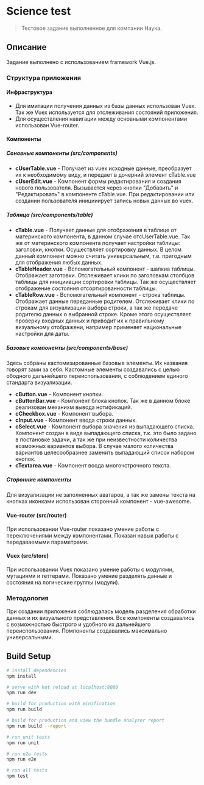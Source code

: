 # Science test

> Тестовое задание выполненное для компании Наука.

## Описание

Задание выполнено с использованием framework Vue.js.

### Структура приложения

#### Инфраструктура

* Для имитации получения данных из базы данных использован Vuex. Так же Vuex используется для отслеживания состояний приложения.
* Для осуществления навигации между основными компонентами использован Vue-router.

#### Компоненты

##### Соновные компоненты (src/components)

* **cUserTable.vue** - Получает из vuex исходные данные, преобразует их к необходимому виду, и передает в дочерний элемент cTable.vue
* **cUserEdit.vue** - Компонент формы редактирования и создания нового пользователя. Вызывается через кнопки "Добавить" и "Редактировать" в компоненте cTable.vue. При редактировании или создании пользователя иницииирует запись новых данных во vuex.

##### Таблица (src/components/table)

* **cTable.vue** - Получает данные для отображения в таблице от материнского компонента, в данном случае отcUserTable.vue. Так же от материнского компонента получает настройки таблицы: заголовки, кнопки. Осуществляет сортировку данных. В целом данный компонент можно считать универсальным, т.е. пригодным для отображения любых данных.
* **cTableHeader.vue** - Вспомогательный компонент - шапкиа таблицы. Отображает заготовки. Отслеживает клики по заголовкам столбцов таблицы для иницииации сортировки таблицы. Так же осуществляет отображение состояния отсортированности таблицы.
* **cTableRow.vue** - Вспомогательный компонент - строка таблицы. Отображает данные переданные родителем. Отслеживает клики по строкам для визуализации выбора строки, а так же передаче родителю данных о выбранной строке. Кроме этого осуществляет проверку входных данных и приводит их к правильному визуальному отображени, например применяет национальные настройки для даты.

##### Базовые компоненты (src/components/base)

Здесь собраны кастомизированные базовые элементы. Их названия говорят зами за себя. Кастомные элементы создавались с целью ободного дальнейшего переиспользования, с соблюдением единого стандарта визуализации.

* **cButton.vue** - Компонент кнопки.
* **cButtonBar.vue** - Компонент блока кнопок. Так же в данном блоке реализован механихм вывода нотификаций.
* **cCheckbox.vue** - Компонент выбора.
* **cInput.vue** - Компонент ввода строки данных.
* **cSelect.vue** - Компонент выбора значения из выпадающего списка. Компонент создан в виде выпадающего списка, т.к. это было задано в постановке задачи, а так же при неизвестности количества возможных вариантов выбора. В случае малого количества вариантов целесообразнее заменить выпадающий список набором кнопок.
* **cTextarea.vue** - Компонент воода многочстрочного текста.

##### Сторонние компоненты

Для визуализации не заполненных аватаров, а так же замены текста на кнопках иконками использован сторонний компонент - vue-awesome.

#### Vue-router (src/router)

При использовании Vue-router показано умение работы с переключениями между компонентами. Показан навык работы с передаваемыми параметрами.

#### Vuex (src/store)

При использовании Vuex показано умение работы c модулями, мутациями и геттерами. Показано умение разделять данные и состояния на логические группы (модули).

### Методология

При создании приложения соблюдалась модель разделения обработки данных и их визуального представления.
Все компоненты создавались с возможностью быстрого и удобного их дальнейшего переиспользования.
Помпоненты создавались максимально универсальными.

## Build Setup

``` bash
# install dependencies
npm install

# serve with hot reload at localhost:8080
npm run dev

# build for production with minification
npm run build

# build for production and view the bundle analyzer report
npm run build --report

# run unit tests
npm run unit

# run e2e tests
npm run e2e

# run all tests
npm test
```
